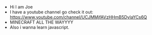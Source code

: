 - Hi I am Joe 
- I have a youtube channel go check it out: https://www.youtube.com/channel/UCJMMjfAVzHHmB5DylaYCs6Q
- MINECRAFT ALL THE WAYYYY
- Also i wanna learn javascript.
